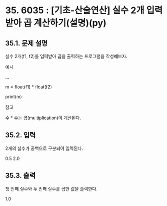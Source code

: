 # 35. 6035 : [기초-산술연산] 실수 2개 입력받아 곱 계산하기(설명)(py)
## 35.1. 문제 설명

실수 2개(f1, f2)를 입력받아 곱을 출력하는 프로그램을 작성해보자.

예시

...

m = float(f1) * float(f2)

print(m)

참고

수 * 수는 곱(multiplication)이 계산된다.

## 35.2. 입력
2개의 실수가 공백으로 구분되어 입력된다.

0.5 2.0
## 35.3. 출력
첫 번째 실수와 두 번째 실수를 곱한 값을 출력한다.

1.0
